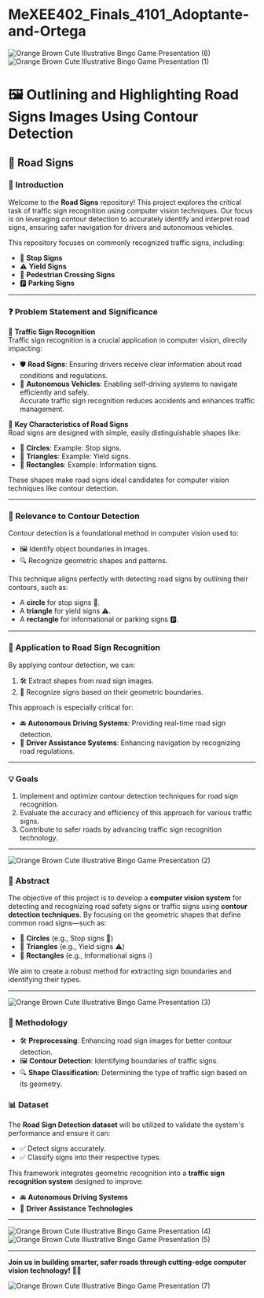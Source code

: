 # MeXEE402_Finals_4101_Adoptante-and-Ortega
![Orange Brown Cute Illustrative Bingo Game Presentation (6)](https://github.com/user-attachments/assets/34c913b1-77ba-4a5a-8cfd-edb857ca5351)
![Orange Brown Cute Illustrative Bingo Game Presentation (1)](https://github.com/user-attachments/assets/79757aac-23b3-467d-8eae-b7f4ad8cd286)
# 🖼️ Outlining and Highlighting Road Signs Images Using Contour Detection 

## 🚦 Road Signs

### 📖 Introduction
Welcome to the **Road Signs** repository! This project explores the critical task of traffic sign recognition using computer vision techniques. Our focus is on leveraging contour detection to accurately identify and interpret road signs, ensuring safer navigation for drivers and autonomous vehicles.

This repository focuses on commonly recognized traffic signs, including:
- 🛑 **Stop Signs**
- ⚠️ **Yield Signs**
- 🚸 **Pedestrian Crossing Signs**
- 🅿️ **Parking Signs**

---

### ❓ Problem Statement and Significance

🚗 **Traffic Sign Recognition**  
Traffic sign recognition is a crucial application in computer vision, directly impacting:
- 🛡️ **Road Signs**: Ensuring drivers receive clear information about road conditions and regulations.
- 🤖 **Autonomous Vehicles**: Enabling self-driving systems to navigate efficiently and safely.  
Accurate traffic sign recognition reduces accidents and enhances traffic management.

🔺 **Key Characteristics of Road Signs**  
Road signs are designed with simple, easily distinguishable shapes like:
- 🔴 **Circles**: Example: Stop signs.
- 🔼 **Triangles**: Example: Yield signs.
- 🔷 **Rectangles**: Example: Information signs.

These shapes make road signs ideal candidates for computer vision techniques like contour detection.

---

### 🧪 Relevance to Contour Detection
Contour detection is a foundational method in computer vision used to:
- 🖼️ Identify object boundaries in images.
- 🔍 Recognize geometric shapes and patterns.

This technique aligns perfectly with detecting road signs by outlining their contours, such as:
- A **circle** for stop signs 🛑.
- A **triangle** for yield signs ⚠️.
- A **rectangle** for informational or parking signs 🅿️.

---

### 🚀 Application to Road Sign Recognition
By applying contour detection, we can:
1. 🛠️ Extract shapes from road sign images.
2. 🧩 Recognize signs based on their geometric boundaries.

This approach is especially critical for:
- 🚘 **Autonomous Driving Systems**: Providing real-time road sign detection.
- 🧭 **Driver Assistance Systems**: Enhancing navigation by recognizing road regulations.

---

### 💡 Goals
1. Implement and optimize contour detection techniques for road sign recognition.
2. Evaluate the accuracy and efficiency of this approach for various traffic signs.
3. Contribute to safer roads by advancing traffic sign recognition technology.

---

![Orange Brown Cute Illustrative Bingo Game Presentation (2)](https://github.com/user-attachments/assets/5930cb13-dc53-4907-b2e4-335203b09ec4)

### 📜 Abstract

The objective of this project is to develop a **computer vision system** for detecting and recognizing road safety signs or traffic signs using **contour detection techniques**. By focusing on the geometric shapes that define common road signs—such as:
- 🔴 **Circles** (e.g., Stop signs 🛑)
- 🔼 **Triangles** (e.g., Yield signs ⚠️)
- 🔷 **Rectangles** (e.g., Informational signs ℹ️)

We aim to create a robust method for extracting sign boundaries and identifying their types.

---

![Orange Brown Cute Illustrative Bingo Game Presentation (3)](https://github.com/user-attachments/assets/a0f08413-bcfe-4a3d-a59c-7230e7d51be5)

### 📂 Methodology
- 🛠️ **Preprocessing**: Enhancing road sign images for better contour detection.
- 🖼️ **Contour Detection**: Identifying boundaries of traffic signs.
- 🔍 **Shape Classification**: Determining the type of traffic sign based on its geometry.

### 📊 Dataset
The **Road Sign Detection dataset** will be utilized to validate the system's performance and ensure it can:
- ✅ Detect signs accurately.
- ✅ Classify signs into their respective types.

This framework integrates geometric recognition into a **traffic sign recognition system** designed to improve:
- 🚘 **Autonomous Driving Systems**
- 🧭 **Driver Assistance Technologies**

---

![Orange Brown Cute Illustrative Bingo Game Presentation (4)](https://github.com/user-attachments/assets/5aff4895-e619-470c-82e4-59cdfdd10eb7)
![Orange Brown Cute Illustrative Bingo Game Presentation (5)](https://github.com/user-attachments/assets/7bf26f7b-7c1b-4b5f-b581-a0c254289bd4)

---
**Join us in building smarter, safer roads through cutting-edge computer vision technology!** 🚦✨

![Orange Brown Cute Illustrative Bingo Game Presentation (7)](https://github.com/user-attachments/assets/c33aefff-0ad7-40fb-a6f8-21fcd78267c3)
